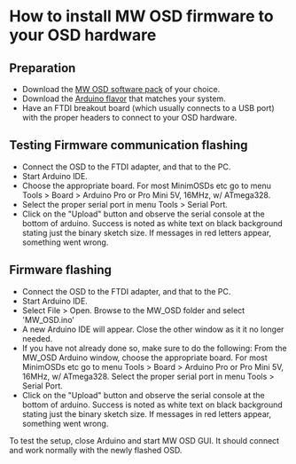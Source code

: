 # How to install MW OSD firmware to your OSD hardware 

## Preparation 
* Download the [MW OSD software pack](https://github.com/ShikOfTheRa/scarab-osd/blob/master/DOCUMENTATION/Downloads.md) of your choice.
* Download the [Arduino flavor](http://arduino.cc/en/Main/Software) that matches your system.
* Have an FTDI breakout board (which usually connects to a USB port) with the proper headers to connect to your OSD hardware.

## Testing Firmware communication flashing 
* Connect the OSD to the FTDI adapter, and that to the PC.
* Start Arduino IDE.
* Choose the appropriate board. For most MinimOSDs etc go to menu Tools > Board > Arduino Pro or Pro Mini 5V, 16MHz, w/ ATmega328.
* Select the proper serial port in menu Tools > Serial Port.
* Click on the "Upload" button and observe the serial console at the bottom of arduino. Success is noted as white text on black background stating just the binary sketch size. If messages in red letters appear, something went wrong.

## Firmware flashing 
* Connect the OSD to the FTDI adapter, and that to the PC.
* Start Arduino IDE.
* Select File > Open.  Browse to the MW_OSD folder and select 'MW_OSD.ino'
* A new Arduino IDE will appear. Close the other window as it it no longer needed.
* If you have not already done so, make sure to do the following:  From the MW_OSD Arduino window, choose the appropriate board. For most MinimOSDs etc go to menu Tools > Board > Arduino Pro or Pro Mini 5V, 16MHz, w/ ATmega328.  Select the proper serial port in menu Tools > Serial Port.
* Click on the "Upload" button and observe the serial console at the bottom of arduino. Success is noted as white text on black background stating just the binary sketch size. If messages in red letters appear, something went wrong.

To test the setup, close Arduino and start MW OSD GUI. It should connect and work normally with the newly flashed OSD.

